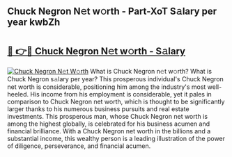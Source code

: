 ## Chuck Negron N𝚎t w𝚘rth - Part-XoT S𝚊lary per year kwbZh

# <h2><a href="http://gc2vt2s.nevu.top/?p=Chuck+Negron">🔗 👉🔴 Chuck Negron N𝚎t w𝚘rth - S𝚊lary</a></h2>

[![Chuck Negron N𝚎t W𝚘rth](https://i.imgur.com/Oavwk0R.jpeg)](http://gc2vt2s.nevu.top/?p=Chuck+Negron)
What is Chuck Negron n𝚎t w𝚘rth? What is Chuck Negron s𝚊lary per year?
This prosperous individual's Chuck Negron net worth is considerable, positioning him among the industry's most well-heeled. His income from his employment is considerable, yet it pales in comparison to Chuck Negron net worth, which is thought to be significantly larger thanks to his numerous business pursuits and real estate investments. This prosperous man, whose Chuck Negron net worth is among the highest globally, is celebrated for his business acumen and financial brilliance. With a Chuck Negron net worth in the billions and a substantial income, this wealthy person is a leading illustration of the power of diligence, perseverance, and financial acumen.
